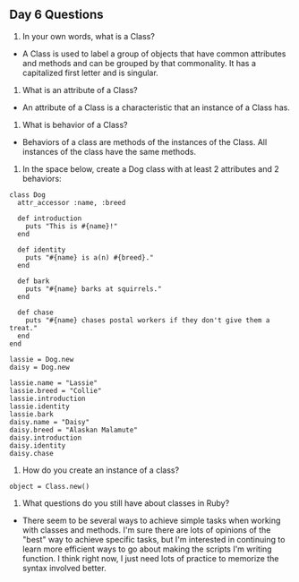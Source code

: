 ## Day 6 Questions  

1. In your own words, what is a Class?  
- A Class is used to label a group of objects that have common attributes and methods and can be grouped by that commonality. It has a capitalized first letter and is singular.  
1. What is an attribute of a Class?  
- An attribute of a Class is a characteristic that an instance of a Class has.  
1. What is behavior of a Class?  
- Behaviors of a class are methods of the instances of the Class. All instances of the class have the same methods.
1. In the space below, create a Dog class with at least 2 attributes and 2 behaviors:  
```  
class Dog
  attr_accessor :name, :breed

  def introduction
    puts "This is #{name}!"
  end

  def identity
    puts "#{name} is a(n) #{breed}."
  end

  def bark
    puts "#{name} barks at squirrels."
  end

  def chase
    puts "#{name} chases postal workers if they don't give them a treat."
  end
end

lassie = Dog.new
daisy = Dog.new

lassie.name = "Lassie"
lassie.breed = "Collie"
lassie.introduction
lassie.identity
lassie.bark
daisy.name = "Daisy"
daisy.breed = "Alaskan Malamute"
daisy.introduction
daisy.identity
daisy.chase
```  
1. How do you create an instance of a class?  
```  
object = Class.new()
```  

1. What questions do you still have about classes in Ruby?  
- There seem to be several ways to achieve simple tasks when working with classes and methods. I'm sure there are lots of opinions of the "best" way to achieve specific tasks, but I'm interested in continuing to learn more efficient ways to go about making the scripts I'm writing function. I think right now, I just need lots of practice to memorize the syntax involved better.  
